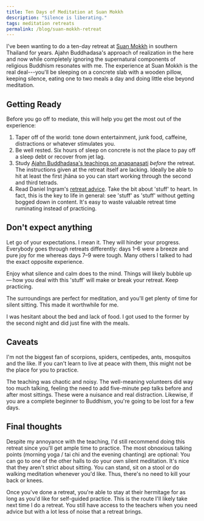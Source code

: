 ```yaml
---
title: Ten Days of Meditation at Suan Mokkh
description: "Silence is liberating."
tags: meditation retreats
permalink: /blog/suan-mokkh-retreat
---
```


I've been wanting to do a ten-day retreat at [Suan Mokkh][sm] in southern Thailand for years. Ajahn Buddhadasa's approach of realization in the here and now while completely ignoring the supernatural components of religious Buddhism resonates with me. The experience at Suan Mokkh is the real deal---you'll be sleeping on a concrete slab with a wooden pillow, keeping silence, eating one to two meals a day and doing little else beyond meditation.

## Getting Ready

Before you go off to mediate, this will help you get the most out of the experience:

1. Taper off of the world: tone down entertainment, junk food, caffeine, distractions or whatever stimulates you.
2. Be well rested. Six hours of sleep on concrete is not the place to pay off a sleep debt or recover from jet lag.
3. Study [Ajahn Buddhadasa's teachings on anapanasati][ab] *before* the retreat. The instructions given at the retreat itself are lacking. Ideally be able to hit at least the first jhāna so you can start working through the second and third tetrads.
4. Read Daniel Ingram's [retreat advice][dira]. Take the bit about 'stuff' to heart. In fact, this is the key to life in general: see 'stuff' as 'stuff' without getting bogged down in content. It's easy to waste valuable retreat time ruminating instead of practicing.

## Don't expect anything

Let go of your expectations. I mean it. They will hinder your progress. Everybody goes through retreats differently: days 1–6 were a breeze and pure joy for me whereas days 7–9 were tough. Many others I talked to had the exact opposite experience.

Enjoy what silence and calm does to the mind. Things will likely bubble up&thinsp;—&thinsp;how you deal with this 'stuff' will make or break your retreat. Keep practicing.

The surroundings are perfect for meditation, and you'll get plenty of time for silent sitting. This made it worthwhile for me.

I was hesitant about the bed and lack of food. I got used to the former by the second night and did just fine with the meals.

## Caveats

I'm not the biggest fan of scorpions, spiders, centipedes, ants, mosquitos and the like. If you can't learn to live at peace with them, this might not be the place for you to practice.

The teaching was chaotic and noisy. The well-meaning volunteers did way too much talking, feeling the need to add five-minute pep talks before and after most sittings. These were a nuisance and real distraction. Likewise, if you are a complete beginner to Buddhism, you're going to be lost for a few days.

## Final thoughts 

Despite my annoyance with the teaching, I'd still recommend doing this retreat since you'll get ample time to practice. The most obnoxious talking points (morning yoga / tai chi and the evening chanting) are optional: You can go to one of the other halls to do your own silent meditation. It's nice that they aren't strict about sitting. You can stand, sit on a stool or do walking meditation whenever you'd like. Thus, there's no need to kill your back or knees.

Once you've done a retreat, you're able to stay at their hermitage for as long as you'd like for self-guided practice. This is the route I'll likely take next time I do a retreat. You still have access to the teachers when you need advice but with a lot less of noise that a retreat brings. 

[sm]: http://www.suanmokkh-idh.org
[ab]: http://suanmokkh.org/books/27
[dira]: http://integrateddaniel.info/retreats/
